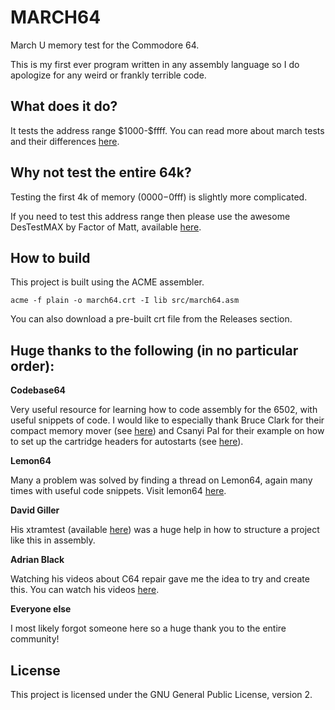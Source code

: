 
# MARCH64

March U memory test for the Commodore 64.

This is my first ever program written in any assembly language so I do apologize for any weird or frankly terrible code.

## What does it do?

It tests the address range \$1000-\$ffff. You can read more about march tests and their differences [here](https://www.researchgate.net/publication/3349024_March_U_A_test_for_unlinked_memory_faults).

## Why not test the entire 64k?

Testing the first 4k of memory ($0000-$0fff) is slightly more complicated.

If you need to test this address range then please use the awesome DesTestMAX by Factor of Matt, available [here](https://factorofmatt.com/destestmax).

## How to build

This project is built using the ACME assembler.

```
acme -f plain -o march64.crt -I lib src/march64.asm
```

You can also download a pre-built crt file from the Releases section.

## Huge thanks to the following (in no particular order):
**Codebase64**

Very useful resource for learning how to code assembly for the 6502, with useful snippets of code. I would like to especially thank Bruce Clark for their compact memory mover (see [here]()) and Csanyi Pal for their example on how to set up the cartridge headers for autostarts (see [here](https://codebase64.org/doku.php?id=base:assembling_your_own_cart_rom_image#cbm80_autostart_cartridge_developed_with_dreamass)).

**Lemon64**

Many a problem was solved by finding a thread on Lemon64, again many times with useful code snippets. Visit lemon64 [here](https://www.lemon64.com).

**David Giller**

His xtramtest (available [here](https://github.com/ki3v/xtramtest)) was a huge help in how to structure a project like this in assembly.

**Adrian Black**

Watching his videos about C64 repair gave me the idea to try and create this. You can watch his videos [here](https://www.youtube.com/@adriansdigitalbasement).

**Everyone else**

I most likely forgot someone here so a huge thank you to the entire community!

## License
This project is licensed under the GNU General Public License, version 2.
